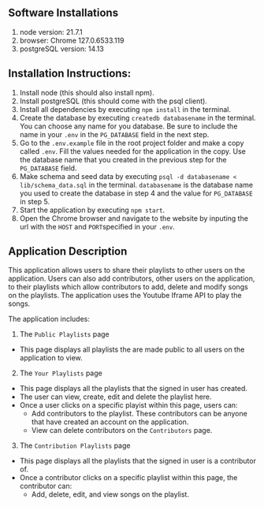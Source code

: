 ## Software Installations
1. node version: 21.7.1
2. browser: Chrome 127.0.6533.119
3. postgreSQL version: 14.13

## Installation Instructions:

1. Install node (this should also install npm).
2. Install postgreSQL (this should come with the psql client).
3. Install all dependencies by executing `npm install` in the terminal.
4. Create the database by executing `createdb databasename` in the terminal. 
You can choose any name for you database. Be sure to include the name in your `.env` in the `PG_DATABASE` field in the next step.
5. Go to the `.env.example` file in the root project folder and make a copy called `.env`.
   Fill the values needed for the application in the copy. Use the database name that you created in the previous step for the `PG_DATABASE` field.
6. Make schema and seed data by executing `psql -d databasename < lib/schema_data.sql` in the terminal. `databasename` is the database name you used to create the database in step 4 and the value for `PG_DATABASE` in step 5.
7. Start the application by executing `npm start`.
8. Open the Chrome browser and navigate to the website by inputing the url with the `HOST` and `PORT`specified in your `.env`.

## Application Description
This application allows users to share their playlists to other users on the application.
Users can also add contributors, other users on the application, to their playlists which
allow contributors to add, delete and modify songs on the playlists. The application uses
the Youtube Iframe API to play the songs.

The application includes:

1. The `Public Playlists` page
- This page displays all playlists the are made public to all users on the application to view.

2. The `Your Playlists` page
- This page displays all the playlists that the signed in user has created.
- The user can view, create, edit and delete the playlist here.
- Once a user clicks on a specific playist within this page, users can:
  - Add contributors to the playlist. These contributors can be anyone that have created an account on the application.
  - View can delete contributors on the `Contributors` page.
3. The `Contribution Playlists` page
- This page displays all the playlists that the signed in user is a contributor of.
- Once a contributor clicks on a specific playlist within this page, the contributor can:
  - Add, delete, edit, and view songs on the playlist.
